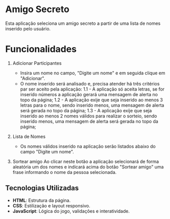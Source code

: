 # Amigo Secreto

Esta aplicação seleciona um amigo secreto a partir de uma lista de nomes inserido pelo usuário.

# Funcionalidades

1. Adicionar Participantes
    - Insira um nome no campo, "Digite um nome" e em seguida clique em "Adicionar".
    - O nome inserido será analisado e, precisa atender há três critérios par ser aceito pela aplicação:
        1.1 - A aplicação só aceita letras, se for inserido números a aplicação gerará uma mensagem de alerta no topo da página;
        1.2 - A aplicação exije que seja inserido ao menos 3 letras para o nome, sendo inserido menos, uma mensagem de alerta será gerada no topo da página;
        1.3 - A aplicação exije que seja inserido ao menos 2 nomes válidos para realizar o sorteio, sendo inserido menos, uma mensagem de alerta será gerada no topo da página;
        
2. Lista de Nomes
    - Os nomes válidos inserido na aplicação serão listados abaixo do campo "Digite um nome".
    
3. Sortear amigo
    Ao clicar neste botão a aplicação selecionará de forma aleatória um dos nomes e indicará acima do botão "Sortear amigo" uma frase informando o nome da pessoa selecionada.
    
## Tecnologias Utilizadas

- **HTML**: Estrutura da página.
- **CSS**: Estilização e layout responsivo.
- **JavaScript**: Lógica do jogo, validações e interatividade.
    



